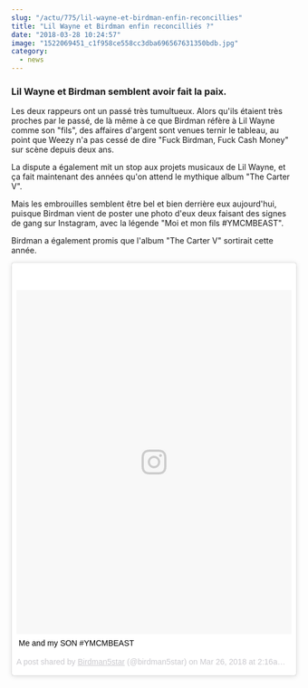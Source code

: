```yaml
--- 
slug: "/actu/775/lil-wayne-et-birdman-enfin-reconcillies"
title: "Lil Wayne et Birdman enfin reconcilliés ?"
date: "2018-03-28 10:24:57"
image: "1522069451_c1f958ce558cc3dba696567631350bdb.jpg"
category:
  - news
---
```

<h3><strong>Lil Wayne et Birdman semblent avoir fait la paix.</strong></h3>

<p>Les deux rappeurs ont un passé très tumultueux. Alors qu'ils étaient très proches par le passé, de là même à ce que Birdman réfère à Lil Wayne comme son "fils", des affaires d'argent sont venues ternir le tableau, au point que Weezy n'a pas cessé de dire "Fuck Birdman, Fuck Cash Money" sur scène depuis deux ans.</p>

<p>La dispute a également mit un stop aux projets musicaux de Lil Wayne, et ça fait maintenant des années qu'on attend le mythique album "The Carter V".</p>

<p>Mais les embrouilles semblent être bel et bien derrière eux aujourd'hui, puisque Birdman vient de poster une photo d'eux deux faisant des signes de gang sur Instagram, avec la légende "Moi et mon fils #YMCMBEAST".</p>

<p>Birdman a également promis que l'album "The Carter V" sortirait cette année.</p>

<blockquote class="instagram-media" data-instgrm-captioned data-instgrm-permalink="https://www.instagram.com/p/Bgx_OuhF4oF/" data-instgrm-version="8" style=" background:#FFF; border:0; border-radius:3px; box-shadow:0 0 1px 0 rgba(0,0,0,0.5),0 1px 10px 0 rgba(0,0,0,0.15); margin: 1px; max-width:658px; padding:0; width:99.375%; width:-webkit-calc(100% - 2px); width:calc(100% - 2px);"><div style="padding:8px;"> <div style=" background:#F8F8F8; line-height:0; margin-top:40px; padding:62.5% 0; text-align:center; width:100%;"> <div style=" background:url(data:image/png;base64,iVBORw0KGgoAAAANSUhEUgAAACwAAAAsCAMAAAApWqozAAAABGdBTUEAALGPC/xhBQAAAAFzUkdCAK7OHOkAAAAMUExURczMzPf399fX1+bm5mzY9AMAAADiSURBVDjLvZXbEsMgCES5/P8/t9FuRVCRmU73JWlzosgSIIZURCjo/ad+EQJJB4Hv8BFt+IDpQoCx1wjOSBFhh2XssxEIYn3ulI/6MNReE07UIWJEv8UEOWDS88LY97kqyTliJKKtuYBbruAyVh5wOHiXmpi5we58Ek028czwyuQdLKPG1Bkb4NnM+VeAnfHqn1k4+GPT6uGQcvu2h2OVuIf/gWUFyy8OWEpdyZSa3aVCqpVoVvzZZ2VTnn2wU8qzVjDDetO90GSy9mVLqtgYSy231MxrY6I2gGqjrTY0L8fxCxfCBbhWrsYYAAAAAElFTkSuQmCC); display:block; height:44px; margin:0 auto -44px; position:relative; top:-22px; width:44px;"></div></div> <p style=" margin:8px 0 0 0; padding:0 4px;"> <a href="https://www.instagram.com/p/Bgx_OuhF4oF/" style=" color:#000; font-family:Arial,sans-serif; font-size:14px; font-style:normal; font-weight:normal; line-height:17px; text-decoration:none; word-wrap:break-word;" target="_blank">Me and my SON #YMCMBEAST</a></p> <p style=" color:#c9c8cd; font-family:Arial,sans-serif; font-size:14px; line-height:17px; margin-bottom:0; margin-top:8px; overflow:hidden; padding:8px 0 7px; text-align:center; text-overflow:ellipsis; white-space:nowrap;">A post shared by <a href="https://www.instagram.com/birdman5star/" style=" color:#c9c8cd; font-family:Arial,sans-serif; font-size:14px; font-style:normal; font-weight:normal; line-height:17px;" target="_blank"> Birdman5star</a> (@birdman5star) on <time style=" font-family:Arial,sans-serif; font-size:14px; line-height:17px;" datetime="2018-03-26T09:16:09+00:00">Mar 26, 2018 at 2:16am PDT</time></p></div></blockquote> <script async defer src="//www.instagram.com/embed.js"></script>